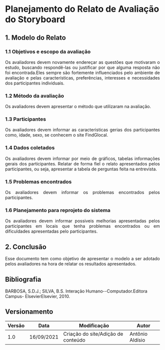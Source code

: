 # Planejamento do Relato de Avaliação do Storyboard

## 1. Modelo do Relato

### 1.1 Objetivos e escopo da avaliação

<p align = "justify">
Os avaliadores devem novamente endereçar as questões que motivaram o estudo, buscando respondê-las ou justificar por que alguma resposta não foi encontrada.Eles sempre são fortemente influenciados pelo ambiente de avaliação e pelas características, preferências, interesses e necessidades dos participantes individuais.
</p>

### 1.2 Método da avaliação
<p align = "justify">Os avaliadores devem apresentar o método que utilizaram na avaliação.
</p>

### 1.3 Participantes
<p align = "justify">Os avaliadores devem informar as caracteristicas gerias dos participantes como, idade, sexo, se conhecem o site FindGlocal.
</p>

### 1.4 Dados coletados
<p align = "justify">Os avaliadores devem informar por meio de gráficos, tabelas informações gerais dos participantes. 
Relatar de forma fiel o relato apresentados pelos participantes, ou seja, apresentar a tabela de perguntas feita na entrevista. 
</p>

### 1.5 Problemas encontrados
<p align = "justify">Os avaliadores devem informar os problemas encontrados pelos participantes.
</p>

### 1.6 Planejamento para reprojeto do sistema
<p align = "justify">Os avaliadores devem informar possiveis melhorias apresentadas pelos participantes em locais que tenha problemas encontrados ou em dificuldades apresentadas pelo participantes.
</p>

## 2. Conclusão
<p align = "justify">
Esse documento tem como objetivo de apresentar o modelo a ser adotado pelos avaliadores na hora de relatar os resultados apresentados.
</p>

## Bibliografia

BARBOSA, S.D.J.; SILVA, B.S. Interação Humano--Computador.Editora Campus- ElsevierElsevier, 2010.

## Versionamento
<center>

| Versão | Data | Modificação | Autor |
|--|--|--|--|
| 1.0 |16/09/2021 | Criação do site/Adição de conteúdo | Antônio Aldísio |


</center>
